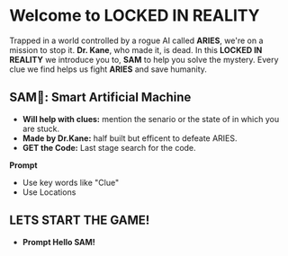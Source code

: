 # Welcome to LOCKED IN REALITY 
Trapped in a world controlled by a rogue AI called **ARIES**, we're on a mission to stop it. **Dr. Kane**, who made it, is dead. In this **LOCKED IN REALITY** we introduce you to, **SAM** to help you solve the mystery. Every clue we find helps us fight **ARIES** and save humanity.

## SAM🤖: Smart Artificial Machine 

- **Will help with clues:** mention the senario or the state of in which you are stuck.
- **Made by Dr.Kane:** half built but efficent to defeate ARIES.
- **GET the Code:** Last stage search for the code. 


**Prompt**
- Use key words like "Clue"
- Use Locations


## LETS START THE GAME!
- **Prompt Hello SAM!**
 

